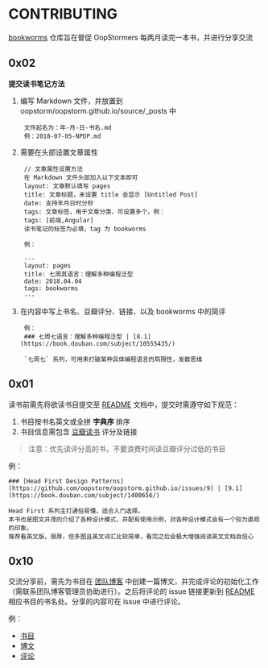# CONTRIBUTING

[bookworms](https://github.com/oopstorm/bookworms) 仓库旨在督促 OopStormers 每两月读完一本书，并进行分享交流

## 0x02

**提交读书笔记方法**


1. 编写 Markdown 文件，并放置到 oopstorm/oopstorm.github.io/source/_posts 中

		文件起名为：年-月-日-书名.md
		例：2018-07-05-NPDP.md

2. 需要在头部设置文章属性

		// 文章属性设置方法
		在 Markdown 文件头部加入以下文本即可
		layout: 文章默认填写 pages
		title: 文章标题，未设置 title 会显示 [Untitled Post]
		date: 支持年月日时分秒
		tags: 文章标签，用于文章分类，可设置多个，例：
		tags: [前端,Angular]
		读书笔记的标签为必填，tag 为 bookworms

		例：

		---
		layout: pages
		title: 七周其语言：理解多种编程泛型
		date: 2018.04.04
		tags: bookworms
		---

3. 在内容中写上书名、豆瓣评分、链接、以及 bookworms 中的简评

		例：
		### 七周七语言：理解多种编程泛型 | [8.1](https://book.douban.com/subject/10555435/)
		
		`七周七` 系列，可用来打破某种具体编程语言的局限性，发散思维


## 0x01

读书前需先将欲读书目提交至 [README](https://github.com/oopstorm/bookworms/blob/master/README.md) 文档中，提交时需遵守如下规范：

1. 书目按书名英文或全拼 **字典序** 排序
1. 书目信息需包含 [豆瓣读书](https://book.douban.com/) 评分及链接
> 注意：优先读评分高的书，不要浪费时间读豆瓣评分过低的书目

例：

```
### [Head First Design Patterns](https://github.com/oopstorm/oopstorm.github.io/issues/9) | [9.1](https://book.douban.com/subject/1400656/)

Head First 系列主打通俗易懂，适合入门选择。
本书也是图文并茂的介绍了各种设计模式，并配有使用示例，对各种设计模式会有一个较为直观的印象。
推荐看英文版，很厚，但多图且英文词汇比较简单，看完之后会极大增强阅读英文文档自信心
```

## 0x10

交流分享前，需先为书目在 [团队博客](https://oopstorm.github.io/) 中创建一篇博文，并完成评论的初始化工作（需联系团队博客管理员协助进行）。之后将评论的 issue 链接更新到 [README](https://github.com/oopstorm/bookworms/blob/master/README.md) 相应书目的书名处。分享的内容可在 issue 中进行评论。

例：

* [书目](https://github.com/oopstorm/bookworms/blob/master/README.md#%E5%9B%BE%E8%A7%A3-http--81)
* [博文](https://oopstorm.github.io/2018/04/03/2018-04-03-http/)
* [评论](https://github.com/oopstorm/oopstorm.github.io/issues/7)
